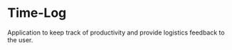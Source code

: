 Time-Log
========

Application to keep track of productivity and provide logistics feedback to the user.
